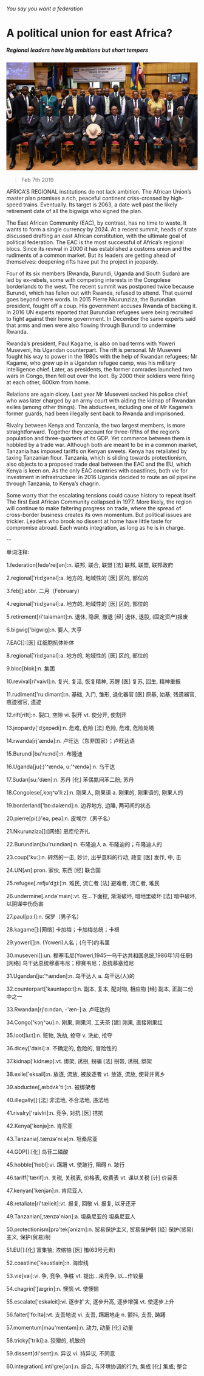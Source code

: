 ###### You say you want a federation

# A political union for east Africa? 

##### Regional leaders have big ambitions but short tempers 

![image](images/20190209_map501.jpg) 

> Feb 7th 2019 

 

AFRICA’S REGIONAL institutions do not lack ambition. The African Union’s master plan promises a rich, peaceful continent criss-crossed by high-speed trains. Eventually. Its target is 2063, a date well past the likely retirement date of all the bigwigs who signed the plan. 

The East African Community (EAC), by contrast, has no time to waste. It wants to form a single currency by 2024. At a recent summit, heads of state discussed drafting an east African constitution, with the ultimate goal of political federation. The EAC is the most successful of Africa’s regional blocs. Since its revival in 2000 it has established a customs union and the rudiments of a common market. But its leaders are getting ahead of themselves: deepening rifts have put the project in jeopardy. 

Four of its six members (Rwanda, Burundi, Uganda and South Sudan) are led by ex-rebels, some with competing interests in the Congolese borderlands to the west. The recent summit was postponed twice because Burundi, which has fallen out with Rwanda, refused to attend. That quarrel goes beyond mere words. In 2015 Pierre Nkurunziza, the Burundian president, fought off a coup. His government accuses Rwanda of backing it. In 2016 UN experts reported that Burundian refugees were being recruited to fight against their home government. In December the same experts said that arms and men were also flowing through Burundi to undermine Rwanda. 

Rwanda’s president, Paul Kagame, is also on bad terms with Yoweri Museveni, his Ugandan counterpart. The rift is personal. Mr Museveni fought his way to power in the 1980s with the help of Rwandan refugees; Mr Kagame, who grew up in a Ugandan refugee camp, was his military intelligence chief. Later, as presidents, the former comrades launched two wars in Congo, then fell out over the loot. By 2000 their soldiers were firing at each other, 600km from home. 

Relations are again dicey. Last year Mr Museveni sacked his police chief, who was later charged by an army court with aiding the kidnap of Rwandan exiles (among other things). The abductees, including one of Mr Kagame’s former guards, had been illegally sent back to Rwanda and imprisoned. 

Rivalry between Kenya and Tanzania, the two largest members, is more straightforward. Together they account for three-fifths of the region’s population and three-quarters of its GDP. Yet commerce between them is hobbled by a trade war. Although both are meant to be in a common market, Tanzania has imposed tariffs on Kenyan sweets. Kenya has retaliated by taxing Tanzanian flour. Tanzania, which is sliding towards protectionism, also objects to a proposed trade deal between the EAC and the EU, which Kenya is keen on. As the only EAC countries with coastlines, both vie for investment in infrastructure: in 2016 Uganda decided to route an oil pipeline through Tanzania, to Kenya’s chagrin. 

Some worry that the escalating tensions could cause history to repeat itself. The first East African Community collapsed in 1977. More likely, the region will continue to make faltering progress on trade, where the spread of cross-border business creates its own momentum. But political issues are trickier. Leaders who brook no dissent at home have little taste for compromise abroad. Each wants integration, as long as he is in charge. 

-- 

 单词注释:

1.federation[fedә'reiʃәn]:n. 联邦, 联合, 联盟 [法] 联邦, 联盟, 联邦政府 

2.regional['ri:dʒәnәl]:a. 地方的, 地域性的 [医] 区的, 部位的 

3.feb[]:abbr. 二月（February） 

4.regional['ri:dʒәnәl]:a. 地方的, 地域性的 [医] 区的, 部位的 

5.retirement[ri'taiәmәnt]:n. 退休, 隐居, 撤退 [经] 退休, 退股, (固定资产)报废 

6.bigwig['bigwig]:n. 要人, 大亨 

7.EAC[]:[医] 红细胞抗体补体 

8.regional['ri:dʒәnәl]:a. 地方的, 地域性的 [医] 区的, 部位的 

9.bloc[blɒk]:n. 集团 

10.revival[ri'vaivl]:n. 复兴, 复活, 恢复精神, 苏醒 [医] 复苏, 回生, 精神重振 

11.rudiment['ru:dimәnt]:n. 基础, 入门, 雏形, 退化器官 [医] 原基, 始基, 残遗器官, 痕迹器官, 遗迹 

12.rift[rift]:n. 裂口, 空隙 vi. 裂开 vt. 使分开, 使割开 

13.jeopardy['dʒepәdi]:n. 危难, 危险 [法] 危险, 危难, 危险处境 

14.rwanda[rj'ændә]:n. 卢旺达（东非国家）；卢旺达语 

15.Burundi[bu'ru:ndi]:n. 布隆迪 

16.Uganda[ju(:)'^ændә, u:'^ændә]:n. 乌干达 

17.Sudan[su:'dæn]:n. 苏丹 [化] 苯偶氮间苯二酚; 苏丹 

18.Congolese[,kɔŋ^ә'li:z]:n. 刚果人, 刚果语 a. 刚果的, 刚果语的, 刚果人的 

19.borderland['bɒ:dәlænd]:n. 边界地方, 边陲, 两可间的状态 

20.pierre[pi(:)'eә, peә]:n. 皮埃尔（男子名） 

21.Nkurunziza[]:[网络] 恩库伦齐扎 

22.Burundian[bu'ru:ndiən]:n. 布隆迪人 a. 布隆迪的；布隆迪人的 

23.coup['ku:]:n. 砰然的一击, 妙计, 出乎意料的行动, 政变 [医] 发作, 中, 击 

24.UN[ʌn]:pron. 家伙, 东西 [经] 联合国 

25.refugee[.refju'dʒi:]:n. 难民, 流亡者 [法] 避难者, 流亡者, 难民 

26.undermine[.ʌndә'main]:vt. 在...下面挖, 渐渐破坏, 暗地里破坏 [法] 暗中破坏, 以阴谋中伤伤害 

27.paul[pɔ:l]:n. 保罗（男子名） 

28.kagame[]:[网络] 卡加梅；卡加梅总统；卡根 

29.yoweri[]:n. (Yoweri)人名；(乌干)约韦里 

30.museveni[]:un. 穆塞韦尼(Yoweri,1945—乌干达共和国总统,1986年1月任职) [网络] 乌干达总统穆塞韦尼；穆赛韦尼；总统慕塞维尼 

31.Ugandan[ju:'^ændәn]:n. 乌干达人 a. 乌干达(人)的 

32.counterpart['kauntәpɑ:t]:n. 副本, 复本, 配对物, 相应物 [经] 副本, 正副二份中之一 

33.Rwandan[rj'ɑ:ndәn, -'æn-]:a. 卢旺达的 

34.Congo['kɔŋ^әu]:n. 刚果, 刚果河, 工夫茶 [建] 刚果, 直接刚果红 

35.loot[lu:t]:n. 赃物, 洗劫, 抢夺 v. 洗劫, 抢夺 

36.dicey['daisi]:a. 不确定的, 危险的, 冒险性的 

37.kidnap['kidnæp]:vt. 绑架, 诱拐, 拐骗 [法] 拐带, 诱拐, 绑架 

38.exile['eksail]:n. 放逐, 流放, 被放逐者 vt. 放逐, 流放, 使背井离乡 

39.abductee[,æbdʌk'ti:]:n. 被绑架者 

40.illegally[]:[法] 非法地, 不合法地, 违法地 

41.rivalry['raivlri]:n. 竞争, 对抗 [医] 拮抗 

42.Kenya['kenjә]:n. 肯尼亚 

43.Tanzania[.tænzә'ni:ә]:n. 坦桑尼亚 

44.GDP[]:[化] 鸟苷二磷酸 

45.hobble['hɒbl]:vi. 蹒跚 vt. 使跛行, 阻碍 n. 跛行 

46.tariff['tærif]:n. 关税, 关税表, 价格表, 收费表 vt. 课以关税 [计] 价目表 

47.kenyan['kenjәn]:n. 肯尼亚人 

48.retaliate[ri'tælieit]:vt. 报复, 回敬 vi. 报复, 以牙还牙 

49.Tanzanian[,tænzə'niən]:a. 坦桑尼亚的 坦桑尼亚人 

50.protectionism[prә'tekʃәnizm]:n. 贸易保护主义, 贸易保护制 [经] 保护(贸易)主义, 保护(贸易)制 

51.EU[]:[化] 富集铀; 浓缩铀 [医] 铕(63号元素) 

52.coastline['kәustlain]:n. 海岸线 

53.vie[vai]:vi. 争, 竞争, 争胜 vt. 提出...来竞争, 以...作较量 

54.chagrin['ʃægrin]:n. 懊恼 vt. 使懊恼 

55.escalate['eskәleit]:vi. 逐步扩大, 逐步升高, 逐步增强 vt. 使逐步上升 

56.falter['fɒ:ltә]:vt. 支吾地说 vi. 支吾, 蹒跚地走 n. 颤抖, 支吾, 踌躇 

57.momentum[mәu'mentәm]:n. 动力, 动量 [化] 动量 

58.tricky['triki]:a. 狡猾的, 机敏的 

59.dissent[di'sent]:n. 异议 vi. 持异议, 不同意 

60.integration[.inti'greiʃәn]:n. 综合, 与环境协调的行为, 集成 [化] 集成; 整合 

